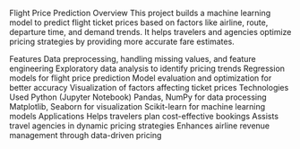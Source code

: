 Flight Price Prediction
Overview
This project builds a machine learning model to predict flight ticket prices based on factors like airline, route, departure time, and demand trends. It helps travelers and agencies optimize pricing strategies by providing more accurate fare estimates.

Features
Data preprocessing, handling missing values, and feature engineering
Exploratory data analysis to identify pricing trends
Regression models for flight price prediction
Model evaluation and optimization for better accuracy
Visualization of factors affecting ticket prices
Technologies Used
Python (Jupyter Notebook)
Pandas, NumPy for data processing
Matplotlib, Seaborn for visualization
Scikit-learn for machine learning models
Applications
Helps travelers plan cost-effective bookings
Assists travel agencies in dynamic pricing strategies
Enhances airline revenue management through data-driven pricing
